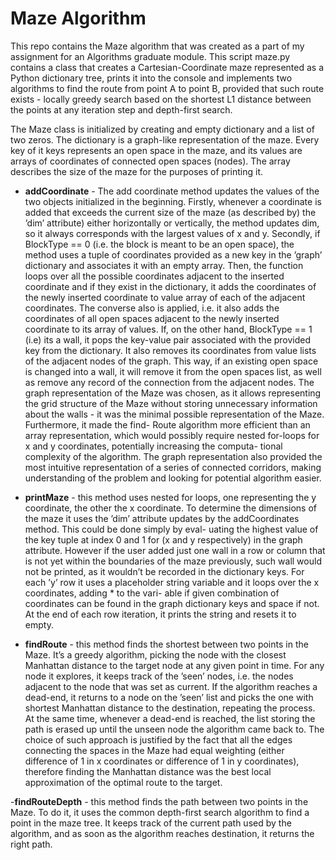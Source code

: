 # Maze Algorithm

This repo contains the Maze algorithm that was created as a part of my assignment for an Algorithms graduate module. This script maze.py contains a class that creates a Cartesian-Coordinate maze represented as a Python dictionary tree, prints it into the console and implements two algorithms to find the route from point A to point B, provided that such route exists - locally greedy search based on the shortest L1 distance between the points at any iteration step and depth-first search.


The Maze class is initialized by creating and empty dictionary and a list of two zeros. The
dictionary is a graph-like representation of the maze. Every key of it keys represents an
open space in the maze, and its values are arrays of coordinates of connected open spaces
(nodes). The array describes the size of the maze for the purposes of printing it.

- **addCoordinate** - The add coordinate method updates the values of the two objects
initialized in the beginning. Firstly, whenever a coordinate is added that exceeds the
current size of the maze (as described by) the ’dim’ attribute) either horizontally or
vertically, the method updates dim, so it always corresponds with the largest values
of x and y. Secondly, if BlockType == 0 (i.e. the block is meant to be an open space), the
method uses a tuple of coordinates provided as a new key in the ’graph’ dictionary
and associates it with an empty array. Then, the function loops over all the possible
coordinates adjacent to the inserted coordinate and if they exist in the dictionary, it
adds the coordinates of the newly inserted coordinate to value array of each of the
adjacent coordinates. The converse also is applied, i.e. it also adds the coordinates of
all open spaces adjacent to the newly inserted coordinate to its array of values.
If, on the other hand, BlockType == 1 (i.e) its a wall, it pops the key-value pair
associated with the provided key from the dictionary. It also removes its coordinates
from value lists of the adjacent nodes of the graph. This way, if an existing open space
is changed into a wall, it will remove it from the open spaces list, as well as remove
any record of the connection from the adjacent nodes.
The graph representation of the Maze was chosen, as it allows representing the grid
structure of the Maze without storing unnecessary information about the walls - it
was the minimal possible representation of the Maze. Furthermore, it made the find-
Route algorithm more efficient than an array representation, which would possibly
require nested for-loops for x and y coordinates, potentially increasing the computa-
tional complexity of the algorithm. The graph representation also provided the most
intuitive representation of a series of connected corridors, making understanding of
the problem and looking for potential algorithm easier.

- **printMaze** - this method uses nested for loops, one representing the y coordinate,
the other the x coordinate. To determine the dimensions of the maze it uses the ’dim’
attribute updates by the addCoordinates method. This could be done simply by eval-
uating the highest value of the key tuple at index 0 and 1 for (x and y respectively)
in the graph attribute. However if the user added just one wall in a row or column
that is not yet within the boundaries of the maze previously, such wall would not be
printed, as it wouldn’t be recorded in the dictionary keys. For each ’y’ row it uses a
placeholder string variable and it loops over the x coordinates, adding * to the vari-
able if given combination of coordinates can be found in the graph dictionary keys and
space if not. At the end of each row iteration, it prints the string and resets it to empty.

- **findRoute** - this method finds the shortest between two points in the Maze. It’s a
greedy algorithm, picking the node with the closest Manhattan distance to the target
node at any given point in time. For any node it explores, it keeps track of the ’seen’
nodes, i.e. the nodes adjacent to the node that was set as current. If the algorithm
reaches a dead-end, it returns to a node on the ’seen’ list and picks the one with
shortest Manhattan distance to the destination, repeating the process. At the same
time, whenever a dead-end is reached, the list storing the path is erased up until the
unseen node the algorithm came back to. The choice of such approach is justified
by the fact that all the edges connecting the spaces in the Maze had equal weighting
(either difference of 1 in x coordinates or difference of 1 in y coordinates), therefore
finding the Manhattan distance was the best local approximation of the optimal route
to the target.


-**findRouteDepth** - this method finds the path between two points in the Maze. To do it, it uses the common depth-first search algorithm to find a point in the maze tree. It keeps track of the current path used by the algorithm, and as soon as the algorithm reaches destination, it returns the right path.

